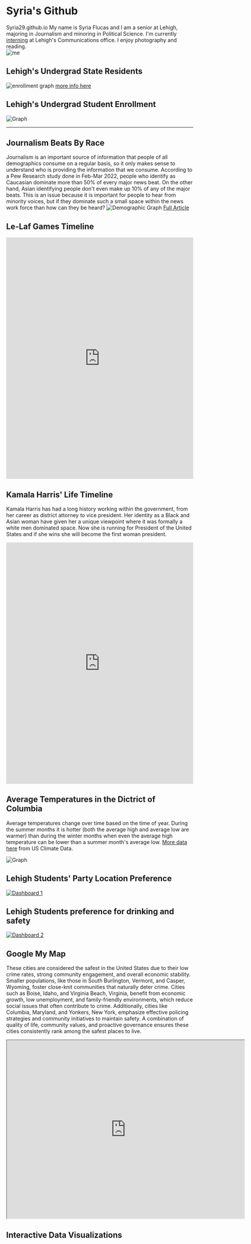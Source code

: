 # Syria's Github
Syria29.github.io
My name is Syria Flucas and I am a senior at Lehigh, majoring in Journalism and minoring in Political Science. I'm currently [interning](https://blog.lehigh.edu/communications-intern-profile-syria-flucas-25) at Lehigh's Communications office. I enjoy photography and reading.  
![me](https://github.com/Syria29/Syria29.github.io/blob/main/me.png?raw=true)




## Lehigh's Undergrad State Residents

![enrollment graph](https://github.com/Syria29/Syria29.github.io/blob/main/Collecting%20Data%20Frequency%20Table%20Mathematics%20Presentation%20in%20Colourful%20Grid%20Style%20.jpg?raw=true)
[more info here](https://data.lehigh.edu/sites/data.lehigh.edu/files/LUprofile_2024.pdf)

## Lehigh's Undergrad Student Enrollment 

![Graph](https://github.com/Syria29/Syria29.github.io/blob/main/enrollment%20graph.png?raw=true)
_______________________________________________
## Journalism Beats By Race
Journalism is an important source of information that people of all demographics consume on a regular basis, so it only makes sense to understand who is providing the information that we consume. According to a Pew Research study done in Feb-Mar 2022, people who identify as Caucasian dominate more than 50% of every major news beat. On the other hand, Asian identifying people don't even make up 10% of any of the major beats. This is an issue because it is important for people to hear from minority voices, but if they dominate such a small space within the news work force than how can they be heard?
![Demographic Graph](https://github.com/Syria29/Syria29.github.io/blob/main/Journalism%20beats%20by%20race.png?raw=true)
[Full Article](https://www.pewresearch.org/short-reads/2023/04/04/us-journalists-beats-vary-widely-by-gender-and-other-factors/)

## Le-Laf Games Timeline
<iframe src='https://cdn.knightlab.com/libs/timeline3/latest/embed/index.html?source=1ayv5ZlcwkYB4rozjciMeAsewAnBJ_rTCeG6rpDAJ_YE&font=Default&lang=en&initial_zoom=2&height=650' width='100%' height='650' webkitallowfullscreen mozallowfullscreen allowfullscreen frameborder='0'></iframe>

## Kamala Harris' Life Timeline
Kamala Harris has had a long history working within the government, from her career as district attorney to vice president. Her identity as a Black and Asian woman have given her a unique viewpoint where it was formally a white men dominated space. Now she is running for President of the United States and if she wins she will become the first woman president. 

<iframe src='https://cdn.knightlab.com/libs/timeline3/latest/embed/index.html?source=1qZZmz5BUEdJlXQP-vsGYBdnKGzY0syUW259941821BU&font=Default&lang=en&initial_zoom=2&height=650' width='100%' height='650' webkitallowfullscreen mozallowfullscreen allowfullscreen frameborder='0'></iframe> 

## Average Temperatures in the Dictrict of Columbia

Average temperatures change over time based on the time of year. During the summer months it is hotter (both the average high and average low are warmer) than during the winter months when even the average high temperature can be lower than a summer month's average low. [More data here](https://www.usclimatedata.com) from US Climate Data. 

![Graph](https://github.com/Syria29/Syria29.github.io/blob/main/avg%20temp.png?raw=true)

## Lehigh Students' Party Location Preference
<div class='tableauPlaceholder' id='viz1730390340257' style='position: relative'><noscript><a href='#'><img alt='Dashboard 1 ' src='https:&#47;&#47;public.tableau.com&#47;static&#47;images&#47;Pa&#47;PartyLocation_17303903128010&#47;Dashboard1&#47;1_rss.png' style='border: none' /></a></noscript><object class='tableauViz'  style='display:none;'><param name='host_url' value='https%3A%2F%2Fpublic.tableau.com%2F' /> <param name='embed_code_version' value='3' /> <param name='site_root' value='' /><param name='name' value='PartyLocation_17303903128010&#47;Dashboard1' /><param name='tabs' value='no' /><param name='toolbar' value='yes' /><param name='static_image' value='https:&#47;&#47;public.tableau.com&#47;static&#47;images&#47;Pa&#47;PartyLocation_17303903128010&#47;Dashboard1&#47;1.png' /> <param name='animate_transition' value='yes' /><param name='display_static_image' value='yes' /><param name='display_spinner' value='yes' /><param name='display_overlay' value='yes' /><param name='display_count' value='yes' /><param name='language' value='en-US' /><param name='filter' value='publish=yes' /></object></div> <script type='text/javascript'> var divElement = document.getElementById('viz1730390340257'); var vizElement = divElement.getElementsByTagName('object')[0]; if ( divElement.offsetWidth > 800 ) { vizElement.style.width='100%';vizElement.style.height=(divElement.offsetWidth*0.75)+'px';} else if ( divElement.offsetWidth > 500 ) { vizElement.style.width='100%';vizElement.style.height=(divElement.offsetWidth*0.75)+'px';} else {vizElement.style.width='100%';vizElement.style.height='727px';} var scriptElement = document.createElement('script');                    scriptElement.src = 'https://public.tableau.com/javascripts/api/viz_v1.js'; vizElement.parentNode.insertBefore(scriptElement, vizElement); </script>

## Lehigh Students preference for drinking and safety
<div class='tableauPlaceholder' id='viz1731704869264' style='position: relative'><noscript><a href='#'><img alt='Dashboard 2 ' src='https:&#47;&#47;public.tableau.com&#47;static&#47;images&#47;Pa&#47;PartyLocation_17303903128010&#47;Dashboard2&#47;1_rss.png' style='border: none' /></a></noscript><object class='tableauViz'  style='display:none;'><param name='host_url' value='https%3A%2F%2Fpublic.tableau.com%2F' /> <param name='embed_code_version' value='3' /> <param name='site_root' value='' /><param name='name' value='PartyLocation_17303903128010&#47;Dashboard2' /><param name='tabs' value='no' /><param name='toolbar' value='yes' /><param name='static_image' value='https:&#47;&#47;public.tableau.com&#47;static&#47;images&#47;Pa&#47;PartyLocation_17303903128010&#47;Dashboard2&#47;1.png' /> <param name='animate_transition' value='yes' /><param name='display_static_image' value='yes' /><param name='display_spinner' value='yes' /><param name='display_overlay' value='yes' /><param name='display_count' value='yes' /><param name='language' value='en-US' /><param name='filter' value='publish=yes' /></object></div> <script type='text/javascript'> var divElement = document.getElementById('viz1731704869264'); var vizElement = divElement.getElementsByTagName('object')[0];if (divElement.offsetWidth > 800 ) { vizElement.style.width='1000px';vizElement.style.height='827px';} else if ( divElement.offsetWidth > 500) {vizElement.style.width='1000px';vizElement.style.height='827px';} else { vizElement.style.width='100%';vizElement.style.height='727px';} var scriptElement = document.createElement('script'); scriptElement.src = 'https://public.tableau.com/javascripts/api/viz_v1.js';       vizElement.parentNode.insertBefore(scriptElement, vizElement); </script>

## Google My Map
These cities are considered the safest in the United States due to their low crime rates, strong community engagement, and overall economic stability. Smaller populations, like those in South Burlington, Vermont, and Casper, Wyoming, foster close-knit communities that naturally deter crime. Cities such as Boise, Idaho, and Virginia Beach, Virginia, benefit from economic growth, low unemployment, and family-friendly environments, which reduce social issues that often contribute to crime. Additionally, cities like Columbia, Maryland, and Yonkers, New York, emphasize effective policing strategies and community initiatives to maintain safety. A combination of quality of life, community values, and proactive governance ensures these cities consistently rank among the safest places to live.
<iframe src="https://www.google.com/maps/d/u/0/embed?mid=1Pbbv9RNUL9HCDan3iZEnyf8Rkzo0qh4&ehbc=2E312F" width="640" height="480"></iframe>


## Interactive Data Visualizations 
